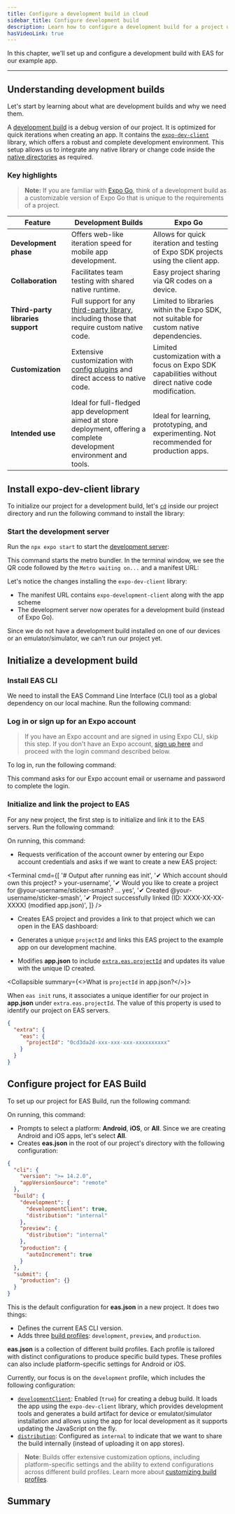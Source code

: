 ```yaml
---
title: Configure a development build in cloud
sidebar_title: Configure development build
description: Learn how to configure a development build for a project using EAS Build.
hasVideoLink: true
---
```


In this chapter, we'll set up and configure a development build with EAS for our example app.

---

## Understanding development builds

Let's start by learning about what are development builds and why we need them.

A [development build](/develop/development-builds/introduction/) is a debug version of our project. It is optimized for quick iterations when creating an app. It contains the [`expo-dev-client`](/versions/latest/sdk/dev-client/) library, which offers a robust and complete development environment. This setup allows us to integrate any native library or change code inside the [native directories](/workflow/overview/#android-and-ios-native-projects) as required.

### Key highlights

> **Note:** If you are familiar with [Expo Go](/get-started/expo-go/), think of a development build as a customizable version of Expo Go that is unique to the requirements of a project.

| Feature                           | Development Builds                                                                                                                             | Expo Go                                                                                              |
| --------------------------------- | ---------------------------------------------------------------------------------------------------------------------------------------------- | ---------------------------------------------------------------------------------------------------- |
| **Development phase**             | Offers web-like iteration speed for mobile app development.                                                                                    | Allows for quick iteration and testing of Expo SDK projects using the client app.                    |
| **Collaboration**                 | Facilitates team testing with shared native runtime.                                                                                           | Easy project sharing via QR codes on a device.                                                       |
| **Third-party libraries support** | Full support for any [third-party library](/workflow/using-libraries/#third-party-libraries), including those that require custom native code. | Limited to libraries within the Expo SDK, not suitable for custom native dependencies.               |
| **Customization**                 | Extensive customization with [config plugins](/config-plugins/introduction/) and direct access to native code.                                 | Limited customization with a focus on Expo SDK capabilities without direct native code modification. |
| **Intended use**                  | Ideal for full-fledged app development aimed at store deployment, offering a complete development environment and tools.                       | Ideal for learning, prototyping, and experimenting. Not recommended for production apps.             |

## Install expo-dev-client library

To initialize our project for a development build, let's [`cd`](https://developer.mozilla.org/en-US/docs/Learn/Tools_and_testing/Understanding_client-side_tools/Command_line#basic_built-in_terminal_commands) inside our project directory and run the following command to install the library:

### Start the development server

Run the `npx expo start` to start the [development server](/get-started/start-developing/#start-a-development-server):

This command starts the metro bundler. In the terminal window, we see the QR code followed by the `Metro waiting on...` and a manifest URL:

Let's notice the changes installing the `expo-dev-client` library:

- The manifest URL contains `expo-development-client` along with the app scheme
- The development server now operates for a development build (instead of Expo Go).

Since we do not have a development build installed on one of our devices or an emulator/simulator, we can't run our project yet.

## Initialize a development build

### Install EAS CLI

We need to install the EAS Command Line Interface (CLI) tool as a global dependency on our local machine. Run the following command:

### Log in or sign up for an Expo account

> If you have an Expo account and are signed in using Expo CLI, skip this step. If you don't have an Expo account, [sign up here](https://expo.dev/signup) and proceed with the login command described below.

To log in, run the following command:

This command asks for our Expo account email or username and password to complete the login.

### Initialize and link the project to EAS

For any new project, the first step is to initialize and link it to the EAS servers. Run the following command:

On running, this command:

- Requests verification of the account owner by entering our Expo account credentials and asks if we want to create a new EAS project:

<Terminal
  cmd={[
    '# Output after running eas init',
    '✔ Which account should own this project? > your-username',
    '✔ Would you like to create a project for @your-username/sticker-smash? … yes',
    '✔ Created @your-username/sticker-smash',
    '✔ Project successfully linked (ID: XXXX-XX-XX-XXXX) (modified app.json)',
  ]}
/>

- Creates EAS project and provides a link to that project which we can open in the EAS dashboard:

- Generates a unique `projectId` and links this EAS project to the example app on our development machine.
- Modifies **app.json** to include [`extra.eas.projectId`](/versions/latest/sdk/constants/#easconfig) and updates its value with the unique ID created.

<Collapsible summary={<>What is <CODE>projectId</CODE> in app.json?</>}>

When `eas init` runs, it associates a unique identifier for our project in **app.json** under `extra.eas.projectId`. The value of this property is used to identify our project on EAS servers.

```json
{
  "extra": {
    "eas": {
      "projectId": "0cd3da2d-xxx-xxx-xxx-xxxxxxxxxx"
    }
  }
}
```

</Collapsible>

## Configure project for EAS Build

To set up our project for EAS Build, run the following command:

On running, this command:

- Prompts to select a platform: **Android**, **iOS**, or **All**. Since we are creating Android and iOS apps, let's select **All**.
- Creates **eas.json** in the root of our project's directory with the following configuration:

```json eas.json
{
  "cli": {
    "version": ">= 14.2.0",
    "appVersionSource": "remote"
  },
  "build": {
    "development": {
      "developmentClient": true,
      "distribution": "internal"
    },
    "preview": {
      "distribution": "internal"
    },
    "production": {
      "autoIncrement": true
    }
  },
  "submit": {
    "production": {}
  }
}
```

This is the default configuration for **eas.json** in a new project. It does two things:

- Defines the current EAS CLI version.
- Adds three [build profiles](/build/eas-json/#build-profiles): `development`, `preview`, and `production`.

**eas.json** is a collection of different build profiles. Each profile is tailored with distinct configurations to produce specific build types. These profiles can also include platform-specific settings for Android or iOS.

Currently, our focus is on the `development` profile, which includes the following configuration:

- [`developmentClient`](/eas/json/#developmentclient): Enabled (`true`) for creating a debug build. It loads the app using the `expo-dev-client` library, which provides development tools and generates a build artifact for device or emulator/simulator installation and allows using the app for local development as it supports updating the JavaScript on the fly.
- [`distribution`](/eas/json/#distribution): Configured as `internal` to indicate that we want to share the build internally (instead of uploading it on app stores).

> **Note**: Builds offer extensive customization options, including platform-specific settings and the ability to extend configurations across different build profiles. Learn more about [customizing build profiles](/build/eas-json/#build-profiles).

## Summary